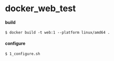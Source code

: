 # docker_web_test


#### build

```shell
$ docker build -t web:1 --platform linux/amd64 .
```

#### configure

```shell
$ 1_configure.sh
```
